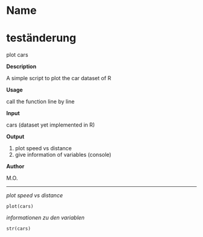 
**Name**
===================================


**teständerung**
==============================
plot cars

**Description**

A simple script to plot the car dataset of R

**Usage**

call the function line by line

**Input**

cars (dataset yet implemented in R)

**Output**

1. plot speed vs distance 
2. give information of variables (console)

**Author**

M.O.
*****

*plot speed vs distance*
```{r}
plot(cars)
```
*informationen zu den variablen*

```{r}
str(cars)

